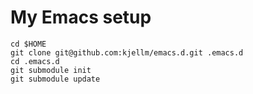 
My Emacs setup
==============

```
cd $HOME
git clone git@github.com:kjellm/emacs.d.git .emacs.d
cd .emacs.d
git submodule init
git submodule update
```
